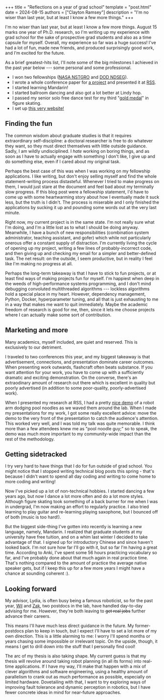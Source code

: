 +++
title = "Reflections on a year of grad school"
template = "post.html"
date = 2024-08-15
authors = ["Clayton Ramsey"]
description = "I'm no wiser than last year, but at least I know a few more things."
+++

I'm no wiser than last year, but at least I know a few more things.
August 15 marks one year of Ph.D. research, so I'm writing up my
experience with grad school for the sake of prospective grad students
and also as a time capsule for myself. Overall, my experience so far was
a huge success! I've had a lot of fun, made new friends, and produced
surprisingly good work, and I'm excited for the future.

As a brief greatest-hits list, I'll note some of the big milestones I
achieved in the past year below --- some personal and some professional.

- I won two fellowships ([NASA
  NSTGRO](https://www.nasa.gov/nasa-space-technology-graduate-research-opportunities-nstgro/)
  and [DOD NDSEG](https://ndseg.sysplus.com/NDSEG/about/)).
- I wrote a whole conference paper for [a project](/blog/captree) and
  presented it at [RSS](https://roboticsconference.org).
- I started learning Mandarin!
- I started ballroom dancing and also got a lot better at Lindy hop.
- I passed my senior solo free dance test for my third "[gold
  medal](https://www.usfigureskating.org/skate/test-structure)" in
  figure skating.
- I set up [this very website!](/)

## Finding the fun

The common wisdom about graduate studies is that it requires
extraordinary self-discipline: a doctoral researcher is free to do
whatever they want, so they must direct themselves with little outside
guidance. Sadly, I am wildly undisciplined. I _hate_ working on boring
things, and as soon as I have to actually engage with something I don't
like, I give up and do something else, even if I cared about my original
task.

Perhaps the best case of this was when I was working on my fellowship
applications. I like writing, but don't enjoy selling myself and find
the whole statement-writing process distasteful. Whenever I tried to
make progress on them, I would just stare at the document and feel bad
about my terminally slow progress. If this blog post were a fellowship
statement, I'd have to come up with some heartwarming story about how I
eventually made it suck less, but the truth is I didn't. The process is
miserable and I only finished the applications by sucking it up and
pounding some words out at the very last minute.

Right now, my current project is in the same state. I'm not really sure
what I'm doing, and I'm a little lost as to what I should be doing
anyway. Meanwhile, I have a bunch of new responsibilities (combination
system administrator, teaching assistant, and gofer) which while not
particularly onerous offer a constant supply of distraction. I'm
currently living the cycle of opening up my project, writing a few lines
of probably-incorrect code, and then giving up and checking my email for
a simpler and better-defined task. The net result: on the outside, I
seem productive, but in reality I feel like I'm making no progress at
all.

Perhaps the long-term takeaway is that I have to stick to fun projects,
or at least find ways of making projects fun for myself. I'm happiest
when deep in the weeds of high-performance systems programming, and I
don't mind debugging convoluted multithreaded algorithms --- lockless
algorithms hold a special place in my heart. However, dependency
management, Python, Docker, hyperparameter tuning, and all that is just
exhausting to me in a way that makes me want to quit immediately. Maybe
the academic freedom of research is good for me, then, since it lets me
choose projects where I can actually make some sort of contribution.

## Marketing and more

Many academics, myself included, are quiet and reserved. This is
exclusively to our detriment.

I traveled to two conferences this year, and my biggest takeaway is that
advertisement, connections, and presentation dominate career outcomes.
When presenting work outwards, flashcraft often beats substance. If you
want attention for your work, you have to come up with a sufficiently
dramatic and exciting demonstration. On the converse, there's an
extraodinary amount of research out there which is excellent in quality
but poorly advertised (in addition to some poor-quality,
poorly-advertised work).

When I presented my research at RSS, I had a pretty [nice
demo](https://www.youtube.com/watch?v=BzDKdrU1VpM) of a robot arm
dodging pool noodles as we waved them around the lab. When I made my
presentations for my work, I got some really excellent advice: move the
demo to the very front of the presentation to catch the audience's
attention. This worked very well, and I was told my talk was quite
memorable. I think more than a few attendees knew me as "pool noodle
guy;" so to speak, the demo was much more important to my
community-wide impact than the rest of the methodology.

## Getting sidetracked

I try very hard to have things that I do for fun outside of grad school.
You might notice that I stopped writing technical blog posts this
spring - that's because I didn't want to spend all day coding and
writing to come home to more coding and writing!

Now I've picked up a lot of non-technical hobbies. I started dancing a
few years ago, but now I dance a lot more often and do a lot more
styles. Although figure skating took something of a back burner for me
when I was in undergrad, I'm now making an effort to regularly
practice. I also tried learning to play guitar and re-learning playing
saxophone, but I bounced off of both (music is too hard!).

But the biggest side-thing I've gotten into recently is learning a new
language, namely, Mandarin. I realized that graduate students at my
university have free tuition, and on a whim last winter I decided to
take advantage of that. I signed up for introductory Chinese and since
haven't looked back. I'm not sure how far I'll go with it, but so far
I'm having a great time. According to Anki, I've spent some 56 hours
practicing vocabulary so far, and I've probably done about that much
again in real practice time. That's nothing compared to the amount of
practice the average native speaker gets, but if I keep this up for a
few more years I might have a chance at sounding coherent :).

## Looking forward

My advisor, Lydia, is often busy being a famous roboticist, so for the
past year, [Wil](https://wbthomason.com/) and
[Zak](https://zkingston.com/), two postdocs in the lab, have handled
day-to-day advising for me. However, they're both leaving to ~~get real
jobs~~ further advance their careers.

This means I'll have much less direct guidance in the future. My
former-postdocs plan to keep in touch, but I expect I'll have to set a
lot more of my own direction. This is a little alarming to me: I worry
I'll spend months or years chasing some impossible or irrelevant topic.
On the upside, though, it means I get to drill down into the stuff that
I personally find cool!

The arc of my thesis is also taking shape. My current guess is that my
thesis will revolve around taking robot planning (in all its forms) into
real-time applications. If I have my way, I'll make that happen with a
mix of clever algorithms and software engineering, using a healthy
amount of parallelism to crank out as much performance as possible,
especially on limited hardware. Dovetailing with that, I want to try
exploring ways of improving fault tolerance and dynamic perception in
robotics, but I have fewer concrete ideas in mind for near-future
approaches.
